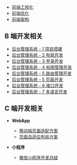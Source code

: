 * [前端工程化](./1%20前端工程化/README.md)
* [前端优化](./2%20前端优化/README.md)
* [前端架构](./3%20前端架构/README.md)

## B 端开发相关

* [后台管理系统 - 1 项目搭建](./6%20后台管理系统/1%20项目搭建/README.md)
* [后台管理系统 - 2 布局开发](./6%20后台管理系统/2%20布局开发/README.md)
* [后台管理系统 - 3 登录开发](./6%20后台管理系统/3%20登录开发/README.md)
* [后台管理系统 - 4 权限管理开发](./6%20后台管理系统/4%20权限管理开发/README.md)
* [后台管理系统 - 5 路由管理开发](./6%20后台管理系统/5%20路由管理开发/README.md)
* [后台管理系统 - 5 页面开发](./6%20后台管理系统/5%20页面开发/README.md)
* [后台管理系统 - 6 接口开发](./6%20后台管理系统/6%20接口开发/README.md)
* [后台管理系统 - 7 多语言开发](./6%20后台管理系统/7%20多语言开发/README.md)

## C 端开发相关

* **WebApp**
    * [移动端页面适配方案](./5%20WebApp/1%20页面适配方案/README.md)
    * [页面自适应布局方案](./5%20WebApp/2%20页面自适应布局方案/README.md)

* **小程序**
    * [微信小程序开发总结](./90%20微信小程序开发总结.md)